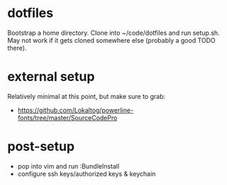dotfiles
========
Bootstrap a home directory. Clone into ~/code/dotfiles and run setup.sh.
May not work if it gets cloned somewhere else (probably a good TODO there).

external setup
==============
Relatively minimal at this point, but make sure to grab:

* https://github.com/Lokaltog/powerline-fonts/tree/master/SourceCodePro

post-setup
==========
* pop into vim and run :BundleInstall
* configure ssh keys/authorized keys & keychain

